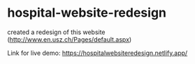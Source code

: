 # hospital-website-redesign
created a  redesign of this website (http://www.en.usz.ch/Pages/default.aspx) 

Link for live demo: https://hospitalwebsiteredesign.netlify.app/

